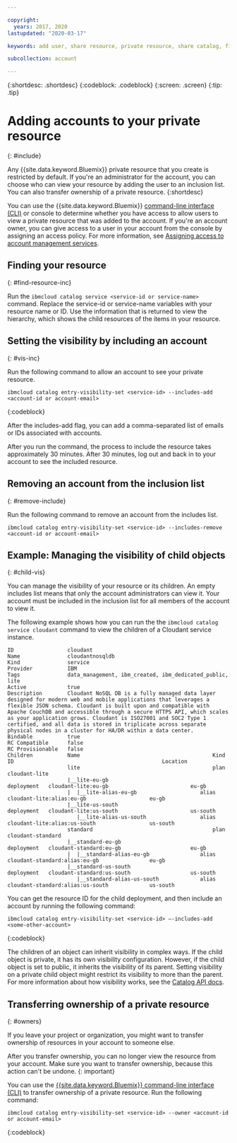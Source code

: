 ```yaml
---

copyright:
  years: 2017, 2020
lastupdated: "2020-03-17"

keywords: add user, share resource, private resource, share catalog, find resource, set visibility

subcollection: account

---
```


{:shortdesc: .shortdesc}
{:codeblock: .codeblock}
{:screen: .screen}
{:tip: .tip}

# Adding accounts to your private resource
{: #include}

Any {{site.data.keyword.Bluemix}} private resource that you create is restricted by default. If you're an administrator for the account, you can choose who can view your resource by adding the user to an inclusion list. You can also transfer ownership of a private resource.
{:shortdesc}

You can use the {{site.data.keyword.Bluemix}} [command-line interface (CLI)](/docs/cli/reference/ibmcloud?topic=cloud-cli-ibmcloud_cli) or console to determine whether you have access to allow users to view a private resource that was added to the account. If you're an account owner, you can give access to a user in your account from the console by assigning an access policy. For more information, see [Assigning access to account management services](/docs/iam?topic=iam-account-services).

## Finding your resource
{: #find-resource-inc}

Run the `ibmcloud catalog service <service-id or service-name>` command. Replace the service-id or service-name variables with your resource name or ID. Use the information that is returned to view the hierarchy, which shows the child resources of the items in your resource.

## Setting the visibility by including an account
{: #vis-inc}

Run the following command to allow an account to see your private resource.

```
ibmcloud catalog entry-visibility-set <service-id> --includes-add <account-id or account-email>
```
{:codeblock}

After the includes-add flag, you can add a comma-separated list of emails or IDs associated with accounts.

After you run the command, the process to include the resource takes approximately 30 minutes. After 30 minutes, log out and back in to your account to see the included resource.

## Removing an account from the inclusion list
{: #remove-include}

Run the following command to remove an account from the includes list.

`ibmcloud catalog entry-visibility-set <service-id> --includes-remove <account-id or account-email>`

## Example: Managing the visibility of child objects
{: #child-vis}

You can manage the visibility of your resource or its children. An empty includes list means that only the account administrators can view it. Your account must be included in the inclusion list for all members of the account to view it.

The following example shows how you can run the the `ibmcloud catalog service cloudant` command to view the children of a Cloudant service instance.

```
ID                 cloudant
Name               cloudantnosqldb
Kind               service
Provider           IBM
Tags               data_management, ibm_created, ibm_dedicated_public, lite
Active             true
Description        Cloudant NoSQL DB is a fully managed data layer designed for modern web and mobile applications that leverages a flexible JSON schema. Cloudant is built upon and compatible with Apache CouchDB and accessible through a secure HTTPS API, which scales as your application grows. Cloudant is ISO27001 and SOC2 Type 1 certified, and all data is stored in triplicate across separate physical nodes in a cluster for HA/DR within a data center.
Bindable           true
RC Compatible      false
RC Provisionable   false
Children           Name                                          Kind         ID                                               Location
                   lite                                          plan         cloudant-lite
                   |__lite-eu-gb                             deployment   cloudant-lite:eu-gb                          eu-gb
                   |  |__lite-alias-eu-gb                    alias        cloudant-lite:alias:eu-gb                    eu-gb
                   |__lite-us-south                          deployment   cloudant-lite:us-south                       us-south
                      |__lite-alias-us-south                 alias        cloudant-lite:alias:us-south                 us-south
                   standard                                      plan         cloudant-standard
                   |__standard-eu-gb                         deployment   cloudant-standard:eu-gb                      eu-gb
                   |  |__standard-alias-eu-gb                alias        cloudant-standard:alias:eu-gb                eu-gb
                   |__standard-us-south                      deployment   cloudant-standard:us-south                   us-south
                      |__standard-alias-us-south             alias        cloudant-standard:alias:us-south             us-south
```

You can get the resource ID for the child deployment, and then include an account by running the following command:

```
ibmcloud catalog entry-visibility-set <service-id> —-includes-add <some-other-account>
```
{:codeblock}

The children of an object can inherit visibility in complex ways. If the child object is private, it has its own visibility configuration. However, if the child object is set to public, it inherits the visibility of its parent. Setting visibility on a private child object might restrict its visibility to more than the parent. For more information about how visibility works, see the [Catalog API docs](https://{DomainName}/apidocs/globalcatalog).

## Transferring ownership of a private resource
{: #owners}

If you leave your project or organization, you might want to transfer ownership of resources in your account to someone else.

After you transfer ownership, you can no longer view the resource from your account. Make sure you want to transfer ownership, because this action can't be undone.
{: important}

You can use the [{{site.data.keyword.Bluemix}} command-line interface (CLI)](/docs/cli?topic=cli-ibmcloud_cli) to transfer ownership of a private resource. Run the following command:

```
ibmcloud catalog entry-visibility-set <service-id> --owner <account-id or account-email>
```
{:codeblock}
